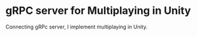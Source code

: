 # gRPC server for Multiplaying in Unity

Connecting gRPc server,  I implement multiplaying in Unity.

